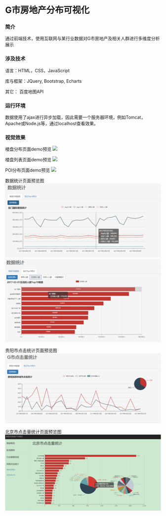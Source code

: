 # G市房地产分布可视化

### 简介
 通过前端技术，使用互联网与某行业数据对G市房地产及相关人群进行多维度分析展示

### 涉及技术

语言：HTML，CSS，JavaScript

库与框架：JQuery, Bootstrap, Echarts

其它： 百度地图API

### 运行环境

数据使用了ajax进行异步加载，因此需要一个服务器环境，例如Tomcat，Apache或Node.js等，通过localhost查看效果。 

### 视觉效果
楼盘分布页面demo预览
![](https://github.com/SunnySunMoon/premisesVisual/blob/master/pic/premiseDistribution.png)

楼盘列表页面demo预览
![](https://github.com/SunnySunMoon/premisesVisual/blob/master/pic/premiseList.png)

POI分布页面demo预览
![](https://github.com/SunnySunMoon/premisesVisual/blob/master/pic/poiDistribution.png)

数据统计页面预览图
![](pic/statistics1.png)
![](pic/statistics2.png)

贵阳市点击统计页面预览图
![](pic/cityGuiyangClick.png)

北京市点击量统计页面预览图
![](pic/BeijingClick.png)